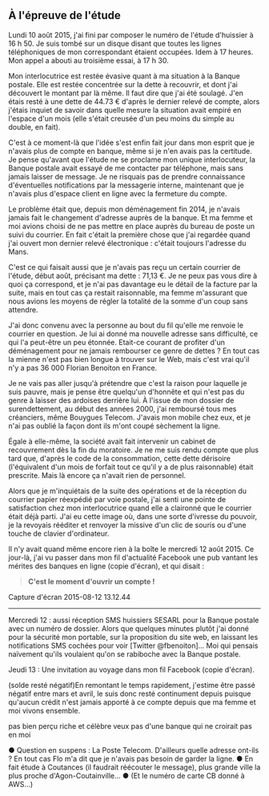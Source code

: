 ## À l'épreuve de l'étude

Lundi 10 août 2015, j'ai fini par composer le numéro de l'étude d'huissier à 16 h 50. Je suis tombé sur un disque disant que toutes les lignes téléphoniques de mon correspondant étaient occupées. Idem à 17 heures. Mon appel a abouti au troisième essai, à 17 h 30.

Mon interlocutrice est restée évasive quant à ma situation à la Banque postale. Elle est restée concentrée sur la dette à recouvrir, et dont j'ai découvert le montant par là même. Il faut dire que j'ai été soulagé. J'en étais resté à une dette de 44.73 € d'après le dernier relevé de compte, alors j'étais inquiet de savoir dans quelle mesure la situation avait empiré en l'espace d'un mois (elle s'était creusée d'un peu moins du simple au double, en fait).

C'est à ce moment-là que l'idée s'est enfin fait jour dans mon esprit que je n'avais plus de compte en banque, même si je n'en avais pas la certitude. Je pense qu'avant que l'étude ne se proclame mon unique interlocuteur, la Banque postale avait essayé de me contacter par téléphone, mais sans jamais laisser de message. Je ne risquais pas de prendre connaissance d'éventuelles notifications par la messagerie interne, maintenant que je n'avais plus d'espace client en ligne avec la fermeture du compte.

Le problème était que, depuis mon déménagement fin 2014, je n'avais jamais fait le changement d'adresse auprès de la banque. Et ma femme et moi avions choisi de ne pas mettre en place auprès du bureau de poste un suivi du courrier. En fait c'était la première chose que j'ai regardée quand j'ai ouvert mon dernier relevé électronique : c'était toujours l'adresse du Mans.

C'est ce qui faisait aussi que je n'avais pas reçu un certain courrier de l'étude, début août, précisant ma dette : 71,13 €. Je ne peux pas vous dire à quoi ça correspond, et je n'ai pas davantage eu le détail de la facture par la suite, mais en tout cas ça restait raisonnable, ma femme m'assurant que nous avions les moyens de régler la totalité de la somme d'un coup sans attendre.

J'ai donc convenu avec la personne au bout du fil qu'elle me renvoie le courrier en question. Je lui ai donné ma nouvelle adresse sans difficulté, ce qui l'a peut-être un peu étonnée. Etait-ce courant de profiter d'un déménagement pour ne jamais rembourser ce genre de dettes ? En tout cas la mienne n'est pas bien longue à trouver sur le Web, mais c'est vrai qu'il n'y a pas 36 000 Florian Benoiton en France.

Je ne vais pas aller jusqu'à prétendre que c'est la raison pour laquelle je suis pauvre, mais je pense être quelqu'un d'honnête et qui n'est pas du genre à laisser des ardoises derrière lui. À l'issue de mon dossier de surendettement, au début des années 2000, j'ai remboursé tous mes créanciers, même Bouygues Telecom. J'avais mon mobile chez eux, et je n'ai pas oublié la façon dont ils m'ont coupé sèchement la ligne.

Égale à elle-même, la société avait fait intervenir un cabinet de recouvrement dès la fin du moratoire. Je ne me suis rendu compte que plus tard que, d'après le code de la consommation, cette dette dérisoire (l'équivalent d'un mois de forfait tout ce qu'il y a de plus raisonnable) était prescrite. Mais là encore ça n'avait rien de personnel.

Alors que je m'inquiétais de la suite des opérations et de la réception du courrier papier réexpédié par voie postale, j'ai senti une pointe de satisfaction chez mon interlocutrice quand elle a claironné que le courrier était déjà parti. J'ai eu cette image où, dans une sorte d'ivresse du pouvoir, je la revoyais rééditer et renvoyer la missive d'un clic de souris ou d'une touche de clavier d'ordinateur.

Il n'y avait quand même encore rien à la boîte le mercredi 12 août 2015. Ce jour-là, j'ai vu passer dans mon fil d'actualité Facebook une pub vantant les mérites des banques en ligne (copie d'écran), et qui disait :

> **C'est le moment d'ouvrir un compte !**

Capture d'écran 2015-08-12 13.12.44

***

Mercredi 12 : aussi réception SMS huissiers SESARL pour la Banque postale avec un numéro de dossier. Alors que quelques minutes plutôt j'ai donné pour la sécurité mon portable, sur la proposition du site web, en laissant les notifications SMS cochées pour voir [Twitter @fbenoiton]... Moi qui pensais naïvement qu'ils voulaient qu'on se rabiboche avec la Banque postale.

Jeudi 13 : Une invitation au voyage dans mon fil Facebook (copie d'écran).

(solde resté négatif)En remontant le temps rapidement, j'estime être passé négatif entre mars et avril, le suis donc resté continument depuis puisque qu'aucun crédit n'est jamais apporté à ce compte depuis que ma femme et moi vivons ensemble. 

pas bien perçu riche et célèbre
veux pas d'une banque qui ne croirait pas en moi

● Question en suspens : La Poste Telecom. D'ailleurs quelle adresse ont-ils ? En tout cas Flo m'a dit que je n'avais pas besoin de garder la ligne. ● En fait étude à Coutances (il faudrait réécouter le message), plus grande ville la plus proche d'Agon-Coutainville... ● (Et le numéro de carte CB donné à AWS...)
